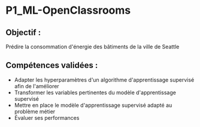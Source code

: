 # P1_ML-OpenClassrooms

## Objectif : 

Prédire la consommation d'énergie des bâtiments de la ville de Seattle

## Compétences validées :

* Adapter les hyperparamètres d'un algorithme d'apprentissage supervisé afin de l'améliorer
* Transformer les variables pertinentes du modèle d'apprentissage supervisé
* Mettre en place le modèle d'apprentissage supervisé adapté au problème métier
* Évaluer ses performances 
